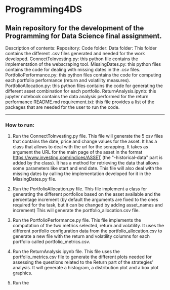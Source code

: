 # Programming4DS
Main repository for the development of the Programming for Data Science final assignment.
---------------------
Description of contents:
Repository:
    Code folder:
        Data folder:
            This folder contains the different .csv files generated and needed for the work developed.
        ConnectToInvesting.py: this python file contains the implementation of the webscraping tool.
        MissingDates.py: this python files contains the code for dealing with missing dates in the .csv files.
        PortfolioPerformance.py: this python files contains the code for computing each portfolio performance
            (return and volatility measures).
        PortfolioAllocation.py: this python files contains the code for generating the different asset combination
            for each portfolio.
        ReturnAnalysis.ipynb: this jupyter notebook contains the data analysis performed for the return performance
    README.md
    requirement.txt: this file provides a list of the packages that are needed for the user to run the code.

---------------------
### How to run:

1. Run the ConnectToInvesting.py file. This file will generate the 5 csv files that contains the date, price and change
values for the asset. It has a class that allows to deal with the url for the scrapping. It takes as argument the URL
for the main page of the asset in the format https://www.investing.com/indices/ASSET (the "-historical-data" part is
added by the class). It has a method for retrieving the data that allows some parameters like start and end date. This
file will also deal with the missing dates by calling the implementation developed for it in the MissingDates.py file.

2. Run the PortfolioAllocation.py file. This file implement a class for generating the different portfolios based on
the asset available and the percentage increment (by default the arguments are fixed to the ones required for the task,
but it can be changed by adding asset_names and increment) This will generate the portfolio_allocation.csv file.

3. Run the PortfolioPerformance.py file. This file implements the computation of the two metrics selected, return and
volatility. It uses the different portfolio configuration data from the portfolio_allocation.csv to generate a new file
with the return and volatility columns for each portfolio called portfolio_metrics.csv.

4. Run the ReturnAnalysis.ipynb file. This file uses the portfolio_metrics.csv file to generate the different plots
needed for assessing the questions related to the Return part of the strategies' analysis. It will generate a histogram,
a distribution plot and a box plot graphics.

5. Run the

